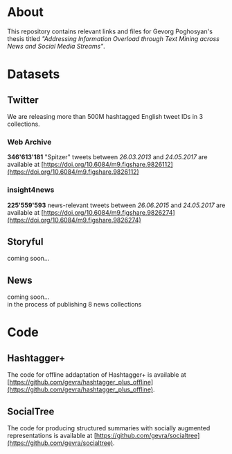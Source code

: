 # About
This repository contains relevant links and files for Gevorg Poghosyan's thesis titled _"Addressing Information Overload through Text Mining across News and Social Media Streams"_.


# Datasets
## Twitter
We are releasing more than 500M hashtagged English tweet IDs in 3 collections.

### Web Archive
**346'613'181** "Spitzer" tweets between *26.03.2013* and *24.05.2017* are available at [https://doi.org/10.6084/m9.figshare.9826112](https://doi.org/10.6084/m9.figshare.9826112)

### insight4news 
**225'559'593** news-relevant tweets between *26.06.2015* and *24.05.2017* are available at [https://doi.org/10.6084/m9.figshare.9826274](https://doi.org/10.6084/m9.figshare.9826274)


## Storyful
coming soon...  


## News
coming soon...  
in the process of publishing 8 news collections

# Code
## Hashtagger+
The code for offline addaptation of Hashtagger+ is available at [https://github.com/gevra/hashtagger_plus_offline](https://github.com/gevra/hashtagger_plus_offline).

## SocialTree
The code for producing structured summaries with socially augmented representations is available at [https://github.com/gevra/socialtree](https://github.com/gevra/socialtree).
